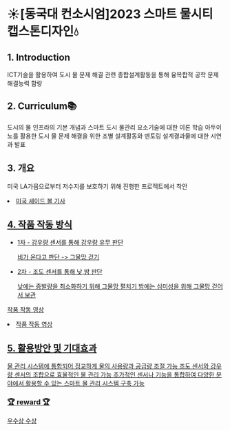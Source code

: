 # ☀️[동국대 컨소시엄]2023 스마트 물시티 캡스톤디자인💧

## 1. Introduction
ICT기술을 활용하여 도시 물 문제 해결 관련 종합설계활동을 통해 융복합적 공학 문제 해결능력 함량

## 2. Curriculum📚
도시의 물 인프라의 기본 개념과 스마트 도시 물관리 요소기술에 대한 이론 학습
아두이노를 활용한 도시 물 문제 해결을 위한 조별 설계활동와 멘토링
설계결과물에 대한 시연과 발표

## 3. 개요 
미국 LA가뭄으로부터 저수지를 보호하기 위해 진행한 프로젝트에서 착안
<li><a href="https://www.wikitree.co.kr/articles/228979">미국 셰이드 볼 기사</li>

## 4. 작품 작동 방식
<ul>
  <li>1차 - 강우량 센서를 통해 강우량 유무 판단</li>
  <p>비가 온다고 판단 -> 그물망 걷기</p>
  <li>2차 - 조도 센서를 통해 낮,밤 판단</li>
  <p>낮에는 증발량을 최소화하기 위해 그물망 펼치기
  밤에는 심미성을 위해 그물망 걷어서 보관</p>
</ul>

작품 작동 영상
<li><a href = "https://github.com/Seoyun0626/Smart_Watercity_Capstone/blob/main/%EC%95%84%EB%91%90%EC%9D%B4%EB%85%B8%20%EC%9E%91%EB%8F%99%20%EC%98%81%EC%83%81.mp4">작품 작동 영상</li>


## 5. 활용방안 및 기대효과
물 관리 시스템에 통합되어 정교하게 물의 사용량과 공급량 조절 가능
조도 센서와 강우량 센서의 조합으로 효율적인 물 관리 가능
추가적인 센서나 기능을 통합하여 다양한 분야에서 활용할 수 있는 스마트 물 관리 시스템 구축 가능

### 🏆 reward 🏆
우수상 수상
